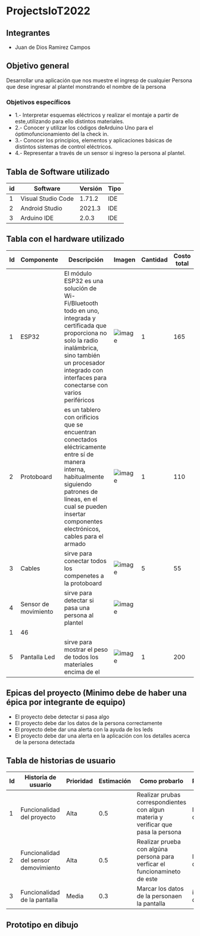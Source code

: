 # ProjectsIoT2022

## Integrantes
- Juan de Dios Ramirez Campos

## Objetivo general
Desarrollar una aplicación que nos muestre el ingresp de cualquier Persona que dese ingresar al plantel monstrando el nombre de la persona

### Objetivos específicos
- 1.- Interpretar esquemas eléctricos  y realizar el montaje a partir de este,utilizando para ello distintos materiales.
- 2.- Conocer y utilizar los códigos deArduino Uno para el óptimofuncionamiento del la check in.
- 3.- Conocer los principios, elementos y aplicaciones básicas de distintos sistemas de control eléctricos.
- 4.- Representar a través de un sensor si ingreso la persona al plantel.

## Tabla de Software utilizado
| id |  Software          |  Versión  |  Tipo  |
|----|--------------------|-----------|--------|
|  1 | Visual Studio Code |  1.71.2   |  IDE   |
|  2 | Android Studio     |  2021.3   |  IDE   |
|  3 | Arduino IDE        |  2.0.3    |  IDE   |

## Tabla con el hardware utilizado
| Id | Componente | Descripción | Imagen | Cantidad | Costo total |
|----|------------|-------------|--------|----------|-------------|
| 1  |   ESP32    | El módulo ESP32 es una solución de Wi-Fi/Bluetooth todo en uno, integrada y certificada que proporciona no solo la radio inalámbrica, sino también un procesador integrado con interfaces para conectarse con varios periféricos|![image](https://user-images.githubusercontent.com/99991865/192933367-82d60a6b-83a0-4d76-9aa7-742fb42d2d3c.png)|   1      |   165     
| 2  |Protoboard  |es un tablero con orificios que se encuentran conectados eléctricamente entre sí de manera interna, habitualmente siguiendo patrones de líneas, en el cual se pueden insertar componentes electrónicos, cables para el armado|![image](https://user-images.githubusercontent.com/99991865/192933683-d1955de9-b1fa-4063-8218-b822c8b7eedf.png)|   1      |     110        |
| 3 |Cables     |sirve para conectar todos los compenetes a la protoboard|![image](https://user-images.githubusercontent.com/99991865/192934122-6938a1d7-55a6-4caa-85c9-80a27cf06301.png)|   5      |    55        |
| 4 |Sensor de movimiento    |sirve para detectar si pasa una persona al plantel |![image](https://user-images.githubusercontent.com/99991865/217943615-be8ebd0f-887b-434f-91d3-f6254cd30d2b.png)
|   1    |    46      |
| 5 | Pantalla Led    |sirve para mostrar el peso de todos los materiales encima de el |![image](https://user-images.githubusercontent.com/99991865/217882737-091d4989-5d35-4005-9cce-7e729f76f608.png)|   1    |    200      |

## Epicas del proyecto (Minimo debe de haber una épica por integrante de equipo)
- El proyecto debe detectar si pasa algo
- El proyecto debe dar los datos de la persona correctamente
- El proyecto debe dar una alerta con la ayuda de los leds
- El proyecto debe dar una alerta en la aplicación con los detalles acerca de la persona detectada

## Tabla de historias de usuario
| Id | Historia de usuario | Prioridad | Estimación | Como probarlo | Responsable |
|----|---------------------|-----------|------------|---------------|-------------|
| 1  | Funcionalidad del proyecto                    |  Alta         | 0.5           |Realizar prubas correspondientes con algun materia y verificar que pasa la persona            |Integrantes de equipo             |
| 2  |Funcionalidad del sensor demovimiento  | Alta          | 0.5          | Realizar prueba con algúna persona para verficar el funcionamineto de este           | Integrantes de equipo |
| 3  | Funcionalidad de la pantalla          | Media         |  0.3          | Marcar los datos de  la personaen la pantalla             |   integrantes del equipo          |

## Prototipo en dibujo


